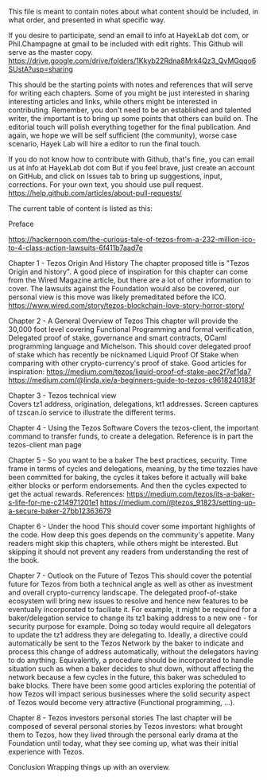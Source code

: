 
This file is meant to contain notes about what content should be included, in what order, and presented in what specific way.

If you desire to participate, send an email to info at HayekLab dot com, or Phil.Champagne at gmail to be included with 
edit rights. This Github will serve as the master copy.
https://drive.google.com/drive/folders/1Kkyb22Rdna8Mrk4Qz3_QvMGqqo6SUstA?usp=sharing


This should be the starting points with notes and references that will serve for writing each chapters. Some of you might
be just interested in sharing interesting articles and links, while others might be interested in contributing. Remember,
you don't need to be an established and talented writer, the important is to bring up some points that others can
build on. The editorial touch will polish everything together for the final publication. And again, we hope we will
be self sufficient (the community), worse case scenario, Hayek Lab will hire a editor to run the final touch.

If you do not know how to contribute with Github, that's fine, you can email us at info at HayekLab dot com
But if you feel brave, just create an account on GitHub, and click on Issues tab to bring up suggestions, input,
corrections. For your own text, you should use pull request. 
https://help.github.com/articles/about-pull-requests/

The current table of content is listed as this:

Preface

https://hackernoon.com/the-curious-tale-of-tezos-from-a-232-million-ico-to-4-class-action-lawsuits-6f411b7aad7e


Chapter 1 - Tezos Origin And History
The chapter proposed title is "Tezos Origin and history". A good piece of inspiration for this chapter can come from 
the Wired Magazine article, but there are a lot of other information to cover. The lawsuits against the Foundation
would also be covered, our personal view is this move was likely premeditated before the ICO.
https://www.wired.com/story/tezos-blockchain-love-story-horror-story/


Chapter 2 - A General Overview of Tezos
This chapter will provide the 30,000 foot level covering Functional Programming and formal verification, Delegated proof 
of stake, governance and smart contracts, OCaml programming language and Michelson.
This should cover delegated proof of stake which has recently be nicknamed Liquid Proof Of Stake when comparing with other
crypto-currency's proof of stake. Good articles for inspiration:
https://medium.com/tezos/liquid-proof-of-stake-aec2f7ef1da7
https://medium.com/@linda.xie/a-beginners-guide-to-tezos-c9618240183f

Chapter 3 - Tezos technical view  
Covers tz1 address, origination, delegations, kt1 addresses. Screen captures of tzscan.io service to illustrate 
the different terms.

Chapter 4 - Using the Tezos Software
Covers the tezos-client, the important command to transfer funds, to create a delegation.
Reference is in part the tezos-client man page

Chapter 5 - So you want to be a baker 
The best practices, security.
Time frame in terms of cycles and delegations, meaning, by the time tezzies have been committed for baking, the cycles it takes 
before it actually will bake either blocks or perform endorsements. And then the cycles expected to get the actual rewards.
References:
https://medium.com/tezos/its-a-baker-s-life-for-me-c214971201e1
https://medium.com/@tezos_91823/setting-up-a-secure-baker-27bb12363679

  
Chapter 6 - Under the hood
This should cover some important highlights of the code. How deep this goes depends on the community's appetite.
Many readers might skip this chapters, while others might be interested. But skipping it should not prevent any readers from
understanding the rest of the book.

Chapter 7 - Outlook on the Future of Tezos
This should cover the potential future for Tezos from both a technical angle as well as other as investment and 
overall crypto-currency landscape. The delegated proof-of-stake ecosystem will bring new issues to resolve and hence
new features to be eventually incorporated to faciliate it. For example, it might be required for a baker/delegation service
to change its tz1 baking address to a new one - for security purpose for example. Doing so today would require all delegators 
to update the tz1 address they are delegating to. Ideally, a directive could automatically be sent to the Tezos Network
by the baker to indicate and process this change of address automatically, without the delegators having to do anything.
Equivalently, a procedure should be incorporated to handle situation such as when a baker decides to shut down, without
affecting the network because a few cycles in the future, this baker was scheduled to bake blocks. 
There have been some good articles exploring the potential of how Tezos will impact serious businesses where the solid
security aspect of Tezos would become very attractive (Functional programming, ...).

Chapter 8 - Tezos investors personal stories
The last chapter will be composed of several personal stories by Tezos investors: what brought them to Tezos, how 
they lived through the personal early drama at the Foundation until today, what they see coming up, what was their
initial experience with Tezos. 

Conclusion
Wrapping things up with an overview.

